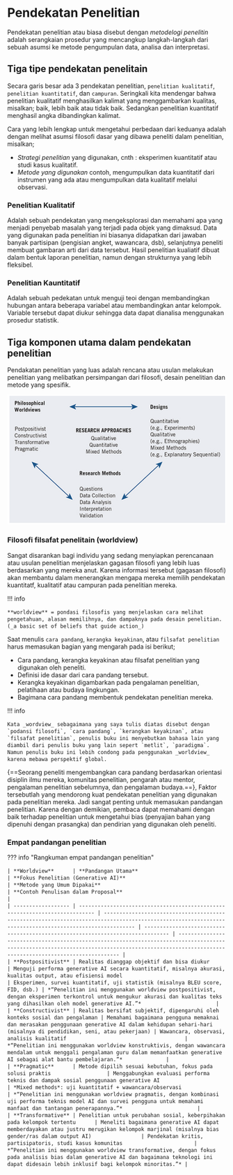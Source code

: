 # Pendekatan Penelitian

Pendekatan penelitian atau biasa disebut dengan _metodelogi penelitin_ adalah serangkaian prosedur yang mencangkup langkah-langkah dari sebuah asumsi ke metode pengumpulan data, analisa dan interpretasi.

## Tiga tipe pendekatan penelitain

Secara garis besar ada 3 pendekatan penelitian, `penelitian kualitatif`, `penelitian kuantitatif`, dan `campuran`. Seringkali kita mendengar bahwa penelitian kualitatif menghasilkan kalimat yang menggambarkan kualitas, misalkan; baik, lebih baik atau tidak baik. Sedangkan penelitian kuantitatif menghasil angka dibandingkan kalimat.

Cara yang lebih lengkap untuk mengetahui perbedaan dari keduanya adalah dengan melihat asumsi filosofi dasar yang dibawa peneliti dalam penelitian, misalkan;

* _Strategi penelitian_ yang digunakan, cnth : eksperimen kuantitatif atau studi kasus kualitatif.
* _Metode yang digunakan_ contoh, mengumpulkan data kuantitatif dari instrumen yang ada atau mengumpulkan data kualitatif melalui observasi.

### Penelitian Kualitatif

Adalah sebuah pendekatan yang mengeksplorasi dan memahami apa yang menjadi penyebab masalah yang terjadi pada objek yang dimaksud. Data yang digunakan pada penelitian ini biasanya didapatkan dari jawaban banyak partisipan (pengisian angket, wawancara, dsb), selanjutnya peneliti membuat gambaran arti dari data tersebut. Hasil penelitian kualiatif dibuat dalam bentuk laporan penelitian, namun dengan strukturnya yang lebih fleksibel.

### Penelitian Kauntitatif

Adalah sebuah pedekatan untuk menguji teoi dengan membandingkan hubungan antara beberapa variabel atau membandingkan antar kelompok. Variable tersebut dapat diukur sehingga data dapat dianalisa menggunakan prosedur statistik.

## Tiga komponen utama dalam pendekatan penelitian

Pendakatan penelitian yang luas adalah rencana atau usulan melakukan penelitian yang melibatkan persimpangan dari filosofi, desain penelitian dan metode yang spesifik.

![alt text](assets/image.png)

### Filosofi filsafat penelitain (worldview)

Sangat disarankan bagi individu yang sedang menyiapkan perencanaan atau usulan penelitian menjelaskan gagasan filosofi yang lebih luas berdasarkan yang mereka anut. Karena informasi tersebut (gagasan filosofi) akan membantu dalam menerangkan mengapa mereka memilih pendekatan kuantitatf, kualitatif atau campuran pada penelitian mereka.

!!! info

    **worldview** = pondasi filosofis yang menjelaskan cara melihat pengetahuan, alasan memilihnya, dan dampaknya pada desain penelitian. (_a basic set of beliefs that guide action_)

Saat menulis `cara pandang`, `kerangka keyakinan`, atau `filsafat penelitian` harus memasukan bagian yang mengarah pada isi berikut;

* Cara pandang, kerangka keyakinan atau filsafat penelitian yang digunakan oleh peneliti.
* Definisi ide dasar dari cara pandang tersebut.
* Kerangka keyakinan digambarkan pada pengalaman penelitian, pelatihaan atau budaya lingkungan.
* Bagimana cara pandang membentuk pendekatan penelitian mereka.

!!! info

    Kata _wordview_ sebagaimana yang saya tulis diatas disebut dengan `podansi filosofi`, `cara pandang`, `kerangkan keyakinan`, atau `filsafat penelitian`, penulis buku ini menyebutkan bahasa lain yang diambil dari penulis buku yang lain sepert `metlit`, `paradigma`. Namun penulis buku ini lebih condong pada penggunakan _worldview_ karena mebawa perspektif global.

{==Seorang peneliti mengembangkan cara pandang berdasarkan orientasi disiplin ilmu mereka, komunitas penelitian, pengarah atau mentor, pengalaman penelitian sebelumnya, dan pengalaman budaya.==}, Faktor tersebutlah yang mendorong kuat pendekatan penelitian yang digunakan pada penelitian mereka. Jadi sangat penting untuk memasukan pandangan penelitian. Karena dengan demikian, pembaca dapat memahami dengan baik terhadap penelitian untuk mengetahui bias (penyajian bahan yang dipenuhi dengan prasangka) dan pendirian yang digunakan oleh peneliti.

### Empat pandangan penelitian

??? info "Rangkuman empat pandangan penelitian"

    | **Worldview**      | **Pandangan Utama**                                                         | **Fokus Penelitian (Generative AI)**                                                                                                                   | **Metode yang Umum Dipakai**                                                   | **Contoh Penulisan dalam Proposal**                                                                                                                                                             |
    | ------------------ | --------------------------------------------------------------------------- | ------------------------------------------------------------------------------------------------------------------------------------------------------ | ------------------------------------------------------------------------------ | ----------------------------------------------------------------------------------------------------------------------------------------------------------------------------------------------- |
    | **Postpositivist** | Realitas dianggap objektif dan bisa diukur                                  | Menguji performa generative AI secara kuantitatif, misalnya akurasi, kualitas output, atau efisiensi model                                             | Eksperimen, survei kuantitatif, uji statistik (misalnya BLEU score, FID, dsb.) | *“Penelitian ini menggunakan worldview postpositivist, dengan eksperimen terkontrol untuk mengukur akurasi dan kualitas teks yang dihasilkan oleh model generative AI.”*                        |
    | **Constructivist** | Realitas bersifat subjektif, dipengaruhi oleh konteks sosial dan pengalaman | Memahami bagaimana pengguna memaknai dan merasakan penggunaan generative AI dalam kehidupan sehari-hari (misalnya di pendidikan, seni, atau pekerjaan) | Wawancara, observasi, analisis kualitatif                                      | *“Penelitian ini menggunakan worldview konstruktivis, dengan wawancara mendalam untuk menggali pengalaman guru dalam memanfaatkan generative AI sebagai alat bantu pembelajaran.”*              |
    | **Pragmatic**      | Metode dipilih sesuai kebutuhan, fokus pada solusi praktis                  | Menggabungkan evaluasi performa teknis dan dampak sosial penggunaan generative AI                                                                      | *Mixed methods*: uji kuantitatif + wawancara/observasi                         | *“Penelitian ini menggunakan worldview pragmatis, dengan kombinasi uji performa teknis model AI dan survei pengguna untuk memahami manfaat dan tantangan penerapannya.”*                        |
    | **Transformative** | Penelitian untuk perubahan sosial, keberpihakan pada kelompok tertentu      | Meneliti bagaimana generative AI dapat memberdayakan atau justru merugikan kelompok marjinal (misalnya bias gender/ras dalam output AI)                | Pendekatan kritis, partisipatoris, studi kasus komunitas                       | *“Penelitian ini menggunakan worldview transformative, dengan fokus pada analisis bias dalam generative AI dan bagaimana teknologi ini dapat didesain lebih inklusif bagi kelompok minoritas.”* |



